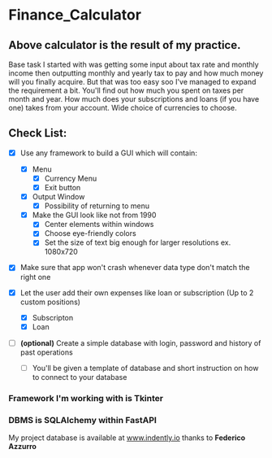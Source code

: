# Finance_Calculator

## Above calculator is the result of my practice.
Base task I started with was getting some input about tax rate and monthly income 
then outputting monthly and yearly tax to pay and how much money will you finally acquire. But that was too easy soo I've managed to expand the requirement a bit. You'll find out how much you spent on taxes per month and year. How much does your subscriptions and loans (if you have one) takes from your account. Wide choice of currencies to choose.

## Check List:

- [X] Use any framework to build a GUI which will contain:
     - [X] Menu
	 	  - [X] Currency Menu
          - [X] Exit button 
     - [X] Output Window
          - [X] Possibility of returning to menu
     - [X] Make the GUI look like not from 1990
		- [X] Center elements within windows
		- [X] Choose eye-friendly colors
		- [X] Set the size of text big enough for larger resolutions ex. 1080x720

- [X] Make sure that app won't crash whenever data type don't match the right one

- [X] Let the user add their own expenses like loan or subscription (Up to 2 custom positions)
	- [X] Subscripton
	- [X] Loan

- [ ] **\(optional)** Create a simple database with login, password and history of past operations
	- [ ] You'll be given a template of database and short instruction on how to connect to your database

### Framework I'm working with is Tkinter
### DBMS is SQLAlchemy within FastAPI

My project database is available at www.indently.io thanks to **Federico Azzurro**